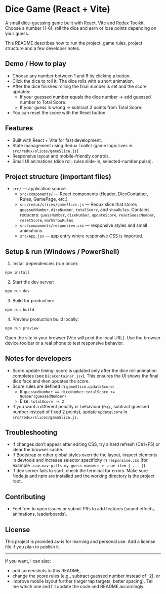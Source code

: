 # Dice Game (React + Vite)

A small dice-guessing game built with React, Vite and Redux Toolkit. Choose a number (1–6), roll the dice and earn or lose points depending on your guess.

This README describes how to run the project, game rules, project structure and a few developer notes.

## Demo / How to play

- Choose any number between 1 and 6 by clicking a button.
- Click the dice to roll it. The dice rolls with a short animation.
- After the dice finishes rolling the final number is set and the score updates:
	- If your guessed number equals the dice number → add guessed number to Total Score.
	- If your guess is wrong → subtract 2 points from Total Score.
- You can reset the score with the Reset button.

## Features

- Built with React + Vite for fast development.
- State management using Redux Toolkit (game logic lives in `src/redux/slices/gameSlice.js`).
- Responsive layout and mobile-friendly controls.
- Small UI animations (dice roll, rules slide-in, selected-number pulse).

## Project structure (important files)

- `src/` — application source
	- `src/components/` — React components (Header, DiceContainer, Rules, GamePage, etc.)
	- `src/redux/slices/gameSlice.js` — Redux slice that stores `guessedNumber`, `diceNumber`, `totalScore`, and `showRules`. Contains reducers: `guessNumber`, `diceNumber`, `updateScore`, `resetGuessNumber`, `resetScore`, `markShowRules`.
	- `src/components/responsive.css` — responsive styles and small animations.
	- `src/App.jsx` — app entry where responsive CSS is imported.

## Setup & run (Windows / PowerShell)

1. Install dependencies (run once):

```powershell
npm install
```

2. Start the dev server:

```powershell
npm run dev
```

3. Build for production:

```powershell
npm run build
```

4. Preview production build locally:

```powershell
npm run preview
```

Open the site in your browser (Vite will print the local URL). Use the browser device toolbar or a real phone to test responsive behavior.

## Notes for developers

- Score update timing: score is updated only after the dice roll animation completes (see `DiceContainer.jsx`). This ensures the UI shows the final dice face and then updates the score.
- Score rules are defined in `gameSlice.updateScore`:
	- If `guessedNumber == diceNumber`: `totalScore += Number(guessedNumber)`
	- Else: `totalScore -= 2`
- If you want a different penalty or behaviour (e.g., subtract guessed number instead of fixed 2 points), update `updateScore` in `src/redux/slices/gameSlice.js`.

## Troubleshooting

- If changes don't appear after editing CSS, try a hard refresh (Ctrl+F5) or clear the browser cache.
- If Bootstrap or other global styles override the layout, inspect elements in devtools and increase selector specificity in `responsive.css` (for example `.nav.nav-pills.my-guess-numbers > .nav-item { ... }`).
- If dev server fails to start, check the terminal for errors. Make sure Node.js and npm are installed and the working directory is the project root.

## Contributing

- Feel free to open issues or submit PRs to add features (sound effects, animations, leaderboards).

## License

This project is provided as-is for learning and personal use. Add a license file if you plan to publish it.

---

If you want, I can also:
- add screenshots to this README,
- change the score rules (e.g., subtract guessed number instead of -2), or
- improve mobile layout further (larger tap targets, better spacing).
Tell me which one and I'll update the code and README accordingly.
